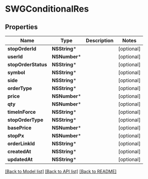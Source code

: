 # SWGConditionalRes

## Properties
Name | Type | Description | Notes
------------ | ------------- | ------------- | -------------
**stopOrderId** | **NSString*** |  | [optional] 
**userId** | **NSNumber*** |  | [optional] 
**stopOrderStatus** | **NSString*** |  | [optional] 
**symbol** | **NSString*** |  | [optional] 
**side** | **NSString*** |  | [optional] 
**orderType** | **NSString*** |  | [optional] 
**price** | **NSNumber*** |  | [optional] 
**qty** | **NSNumber*** |  | [optional] 
**timeInForce** | **NSString*** |  | [optional] 
**stopOrderType** | **NSString*** |  | [optional] 
**basePrice** | **NSNumber*** |  | [optional] 
**stopPx** | **NSNumber*** |  | [optional] 
**orderLinkId** | **NSString*** |  | [optional] 
**createdAt** | **NSString*** |  | [optional] 
**updatedAt** | **NSString*** |  | [optional] 

[[Back to Model list]](../README.md#documentation-for-models) [[Back to API list]](../README.md#documentation-for-api-endpoints) [[Back to README]](../README.md)


